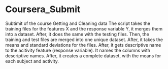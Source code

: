 # Coursera_Submit
Subtimit of the course Getting and Cleaning data
The script takes the training files for the features X and the response variable Y, it merges them into a dataset. After, it does the same with the testing files. Then, the training and test files are merged into one unique dataset.
After, it takes the means and standard deviations for the files. After, it gets descriptive name to the acitivity feature (response variable). It names the columns with descriptive names. After, it creates a complete dataset, with the means for each subject and activity.

